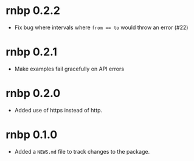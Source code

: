 # rnbp 0.2.2

* Fix bug where intervals where `from == to` would throw an error (#22)

# rnbp 0.2.1

* Make examples fail gracefully on API errors

# rnbp 0.2.0

* Added use of https instead of http.

# rnbp 0.1.0

* Added a `NEWS.md` file to track changes to the package.
